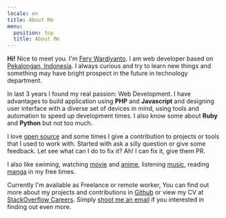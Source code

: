 ```yaml
---
locale: en
title: About Me
menu:
  position: top
  title: About Me
---
```

**Hi!** Nice to meet you. I'm [Fery Wardiyanto](https://google.com/?s=Fery+Wardiyanto). I am web developer based on [Pekalongan, Indonesia](https://www.google.co.id/maps/place/Pekalongan,Indonesia/). I always curious and try to learn new things and something may have bright prospect in the future in technology department.

In last 3 years I found my real passion: Web Development. I have advantages to build application using __PHP__ and __Javascript__ and designing user interface with a diverse set of devices in mind, using tools and automation to speed up development times. I also know some about __Ruby__ and __Python__ but not too much.

I love [open source](https://github.com/feryardiant) and some times I give a contribution to projects or tools that I used to work with. Started with ask a silly question or give some feedback. Let see what can I do to fix it? Ah! I can fix it, give them PR.

I also like swiming, watching [movie](https://trakt.tv/users/feryardiant) and [anime](https://myanimelist.net/animelist/feryardiant), listening [music](https://soundcloud.com/feryardiant), reading [manga](https://myanimelist.net/mangalist/feryardiant) in my free times.

Currently I'm available as Freelance or remote worker, You can find out more about my projects and contributions in [Github](https://github.com/feryardiant) or view my CV at [StackOverflow Careers](https://careers.stackoverflow.com/feryardiant). Simply [shoot me an email](/#contact) if you interested in finding out even more.

